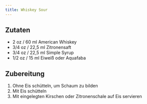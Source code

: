 ```yaml
---
title: Whiskey Sour
---
```

## Zutaten
-   2 oz / 60   ml American Whiskey
- 3/4 oz / 22,5 ml Zitronensaft
- 3/4 oz / 22,5 ml Simple Syrup
- 1/2 oz / 15   ml Eiweiß oder Aquafaba

## Zubereitung
1. Ohne Eis schütteln, um Schaum zu bilden
1. Mit Eis schütteln
1. Mit eingelegten Kirschen oder Zitronenschale auf Eis servieren
